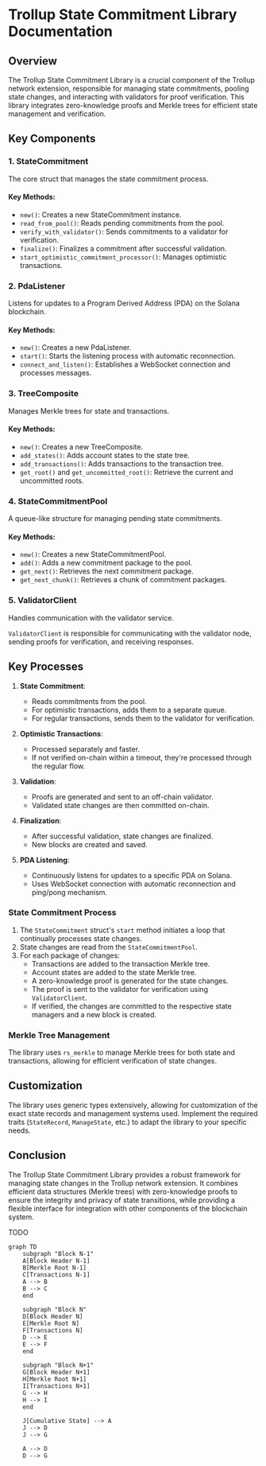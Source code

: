 # Trollup State Commitment Library Documentation

## Overview

The Trollup State Commitment Library is a crucial component of the Trollup network extension, responsible for managing state commitments, pooling state changes, and interacting with validators for proof verification. This library integrates zero-knowledge proofs and Merkle trees for efficient state management and verification.

## Key Components

### 1. StateCommitment

The core struct that manages the state commitment process.

#### Key Methods:
- `new()`: Creates a new StateCommitment instance.
- `read_from_pool()`: Reads pending commitments from the pool.
- `verify_with_validator()`: Sends commitments to a validator for verification.
- `finalize()`: Finalizes a commitment after successful validation.
- `start_optimistic_commitment_processor()`: Manages optimistic transactions.

### 2. PdaListener

Listens for updates to a Program Derived Address (PDA) on the Solana blockchain.

#### Key Methods:
- `new()`: Creates a new PdaListener.
- `start()`: Starts the listening process with automatic reconnection.
- `connect_and_listen()`: Establishes a WebSocket connection and processes messages.

### 3. TreeComposite

Manages Merkle trees for state and transactions.

#### Key Methods:
- `new()`: Creates a new TreeComposite.
- `add_states()`: Adds account states to the state tree.
- `add_transactions()`: Adds transactions to the transaction tree.
- `get_root()` and `get_uncommitted_root()`: Retrieve the current and uncommitted roots.

### 4. StateCommitmentPool

A queue-like structure for managing pending state commitments.

#### Key Methods:
- `new()`: Creates a new StateCommitmentPool.
- `add()`: Adds a new commitment package to the pool.
- `get_next()`: Retrieves the next commitment package.
- `get_next_chunk()`: Retrieves a chunk of commitment packages.

### 5. ValidatorClient

Handles communication with the validator service.

`ValidatorClient` is responsible for communicating with the validator node, sending proofs for verification, and receiving responses.

## Key Processes

1. **State Commitment**:
   - Reads commitments from the pool.
   - For optimistic transactions, adds them to a separate queue.
   - For regular transactions, sends them to the validator for verification.

2. **Optimistic Transactions**:
   - Processed separately and faster.
   - If not verified on-chain within a timeout, they're processed through the regular flow.

3. **Validation**:
   - Proofs are generated and sent to an off-chain validator.
   - Validated state changes are then committed on-chain.

4. **Finalization**:
   - After successful validation, state changes are finalized.
   - New blocks are created and saved.

5. **PDA Listening**:
   - Continuously listens for updates to a specific PDA on Solana.
   - Uses WebSocket connection with automatic reconnection and ping/pong mechanism.


### State Commitment Process

1. The `StateCommitment` struct's `start` method initiates a loop that continually processes state changes.
2. State changes are read from the `StateCommitmentPool`.
3. For each package of changes:
    - Transactions are added to the transaction Merkle tree.
    - Account states are added to the state Merkle tree.
    - A zero-knowledge proof is generated for the state changes.
    - The proof is sent to the validator for verification using `ValidatorClient`.
    - If verified, the changes are committed to the respective state managers and a new block is created.

### Merkle Tree Management

The library uses `rs_merkle` to manage Merkle trees for both state and transactions, allowing for efficient verification of state changes.

## Customization

The library uses generic types extensively, allowing for customization of the exact state records and management systems used. Implement the required traits (`StateRecord`, `ManageState`, etc.) to adapt the library to your specific needs.

## Conclusion

The Trollup State Commitment Library provides a robust framework for managing state changes in the Trollup network extension. It combines efficient data structures (Merkle trees) with zero-knowledge proofs to ensure the integrity and privacy of state transitions, while providing a flexible interface for integration with other components of the blockchain system.

TODO
```mermaid
graph TD
    subgraph "Block N-1"
    A[Block Header N-1]
    B[Merkle Root N-1]
    C[Transactions N-1]
    A --> B
    B --> C
    end

    subgraph "Block N"
    D[Block Header N]
    E[Merkle Root N]
    F[Transactions N]
    D --> E
    E --> F
    end

    subgraph "Block N+1"
    G[Block Header N+1]
    H[Merkle Root N+1]
    I[Transactions N+1]
    G --> H
    H --> I
    end

    J[Cumulative State] --> A
    J --> D
    J --> G

    A --> D
    D --> G
```
